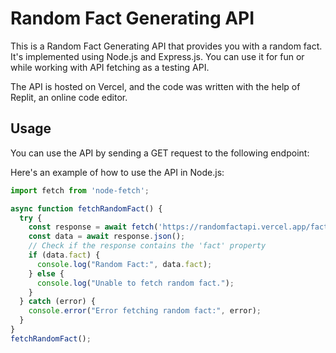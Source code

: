 # Random Fact Generating API

This is a Random Fact Generating API that provides you with a random fact. It's implemented using Node.js and Express.js. You can use it for fun or while working with API fetching as a testing API.

The API is hosted on Vercel, and the code was written with the help of Replit, an online code editor.

## Usage

You can use the API by sending a GET request to the following endpoint:

Here's an example of how to use the API in Node.js:

```javascript
import fetch from 'node-fetch';

async function fetchRandomFact() {
  try {
    const response = await fetch('https://randomfactapi.vercel.app/fact');
    const data = await response.json();
    // Check if the response contains the 'fact' property
    if (data.fact) {
      console.log("Random Fact:", data.fact);
    } else {
      console.log("Unable to fetch random fact.");
    }
  } catch (error) {
    console.error("Error fetching random fact:", error);
  }
}
fetchRandomFact();
```

